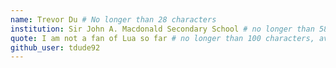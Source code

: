 ```yaml
---
name: Trevor Du # No longer than 28 characters
institution: Sir John A. Macdonald Secondary School # no longer than 58 characters
quote: I am not a fan of Lua so far # no longer than 100 characters, avoid using quotes(") to guarantee the format remains the same.
github_user: tdude92
---
```

